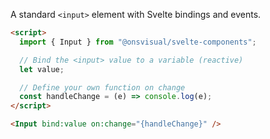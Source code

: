 A standard `<input>` element with Svelte bindings and events.

<!-- prettier-ignore -->
```html
<script>
  import { Input } from "@onsvisual/svelte-components";

  // Bind the <input> value to a variable (reactive)
  let value;

  // Define your own function on change
  const handleChange = (e) => console.log(e);
</script>

<Input bind:value on:change="{handleChange}" />
```
